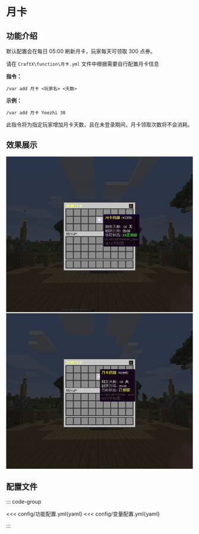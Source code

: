 # 月卡

## 功能介绍

默认配置会在每日 05:00 刷新月卡，玩家每天可领取 300 点券。

请在 `CraftX\function\月卡.yml` 文件中根据需要自行配置月卡信息

**指令：**

```
/var add 月卡 <玩家名> <天数>
```

**示例：**

```
/var add 月卡 Yeezhi 30
```

此指令将为指定玩家增加月卡天数，且在未登录期间，月卡领取次数将不会消耗。

## 效果展示

![img](img/img.png)
![img_1](img/img_1.png)

## 配置文件

::: code-group

<<< config/功能配置.yml{yaml}
<<< config/变量配置.yml{yaml}

:::

